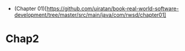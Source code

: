 - (Chapter 01)[https://github.com/uiratan/book-real-world-software-development/tree/master/src/main/java/com/rwsd/chapter01]

# Chap2